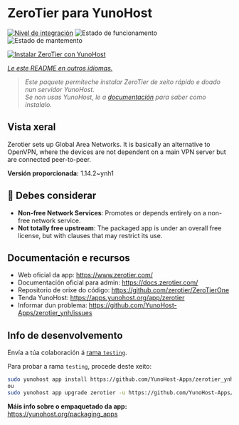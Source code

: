 <!--
NOTA: Este README foi creado automáticamente por <https://github.com/YunoHost/apps/tree/master/tools/readme_generator>
NON debe editarse manualmente.
-->

# ZeroTier para YunoHost

[![Nivel de integración](https://dash.yunohost.org/integration/zerotier.svg)](https://ci-apps.yunohost.org/ci/apps/zerotier/) ![Estado de funcionamento](https://ci-apps.yunohost.org/ci/badges/zerotier.status.svg) ![Estado de mantemento](https://ci-apps.yunohost.org/ci/badges/zerotier.maintain.svg)

[![Instalar ZeroTier con YunoHost](https://install-app.yunohost.org/install-with-yunohost.svg)](https://install-app.yunohost.org/?app=zerotier)

*[Le este README en outros idiomas.](./ALL_README.md)*

> *Este paquete permíteche instalar ZeroTier de xeito rápido e doado nun servidor YunoHost.*  
> *Se non usas YunoHost, le a [documentación](https://yunohost.org/install) para saber como instalalo.*

## Vista xeral

Zerotier sets up Global Area Networks.
It is basically an alternative to OpenVPN, where the devices are not dependent on a main VPN server but are connected peer-to-peer.


**Versión proporcionada:** 1.14.2~ynh1
## :red_circle: Debes considerar

- **Non-free Network Services**: Promotes or depends entirely on a non-free network service.
- **Not totally free upstream**: The packaged app is under an overall free license, but with clauses that may restrict its use.

## Documentación e recursos

- Web oficial da app: <https://www.zerotier.com/>
- Documentación oficial para admin: <https://docs.zerotier.com/>
- Repositorio de orixe do código: <https://github.com/zerotier/ZeroTierOne>
- Tenda YunoHost: <https://apps.yunohost.org/app/zerotier>
- Informar dun problema: <https://github.com/YunoHost-Apps/zerotier_ynh/issues>

## Info de desenvolvemento

Envía a túa colaboración á [rama `testing`](https://github.com/YunoHost-Apps/zerotier_ynh/tree/testing).

Para probar a rama `testing`, procede deste xeito:

```bash
sudo yunohost app install https://github.com/YunoHost-Apps/zerotier_ynh/tree/testing --debug
ou
sudo yunohost app upgrade zerotier -u https://github.com/YunoHost-Apps/zerotier_ynh/tree/testing --debug
```

**Máis info sobre o empaquetado da app:** <https://yunohost.org/packaging_apps>
